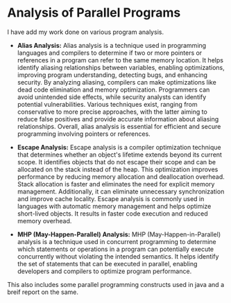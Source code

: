 # Analysis of Parallel Programs

I have add my work done on various program analysis.

- **Alias Analysis:** Alias analysis is a technique used in programming languages and compilers to determine if two or more pointers or references in a program can refer to the same memory location. It helps identify aliasing relationships between variables, enabling optimizations, improving program understanding, detecting bugs, and enhancing security. By analyzing aliasing, compilers can make optimizations like dead code elimination and memory optimization. Programmers can avoid unintended side effects, while security analysts can identify potential vulnerabilities. Various techniques exist, ranging from conservative to more precise approaches, with the latter aiming to reduce false positives and provide accurate information about aliasing relationships. Overall, alias analysis is essential for efficient and secure programming involving pointers or references.

- **Escape Analysis:** Escape analysis is a compiler optimization technique that determines whether an object's lifetime extends beyond its current scope. It identifies objects that do not escape their scope and can be allocated on the stack instead of the heap. This optimization improves performance by reducing memory allocation and deallocation overhead. Stack allocation is faster and eliminates the need for explicit memory management. Additionally, it can eliminate unnecessary synchronization and improve cache locality. Escape analysis is commonly used in languages with automatic memory management and helps optimize short-lived objects. It results in faster code execution and reduced memory overhead.

- **MHP (May-Happen-Parallel) Analysis:** MHP (May-Happen-in-Parallel) analysis is a technique used in concurrent programming to determine which statements or operations in a program can potentially execute concurrently without violating the intended semantics. It helps identify the set of statements that can be executed in parallel, enabling developers and compilers to optimize program performance.

This also includes some parallel programming constructs used in java and a breif report on the same.
